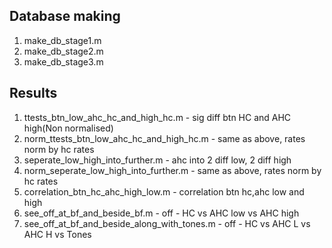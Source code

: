 ## Database making
1. make_db_stage1.m 
2. make_db_stage2.m
3. make_db_stage3.m

## Results
1. ttests_btn_low_ahc_hc_and_high_hc.m - sig diff btn HC and AHC high(Non normalised)
2. norm_ttests_btn_low_ahc_hc_and_high_hc.m - same as above, rates norm by hc rates
3. seperate_low_high_into_further.m - ahc into 2 diff low, 2 diff high
4. norm_seperate_low_high_into_further.m - same as above, rates norm by hc rates
5. correlation_btn_hc_ahc_high_low.m - correlation btn hc,ahc low and high
6. see_off_at_bf_and_beside_bf.m - off - HC vs AHC low vs AHC high
7. see_off_at_bf_and_beside_along_with_tones.m - off - HC vs AHC L vs AHC H vs Tones